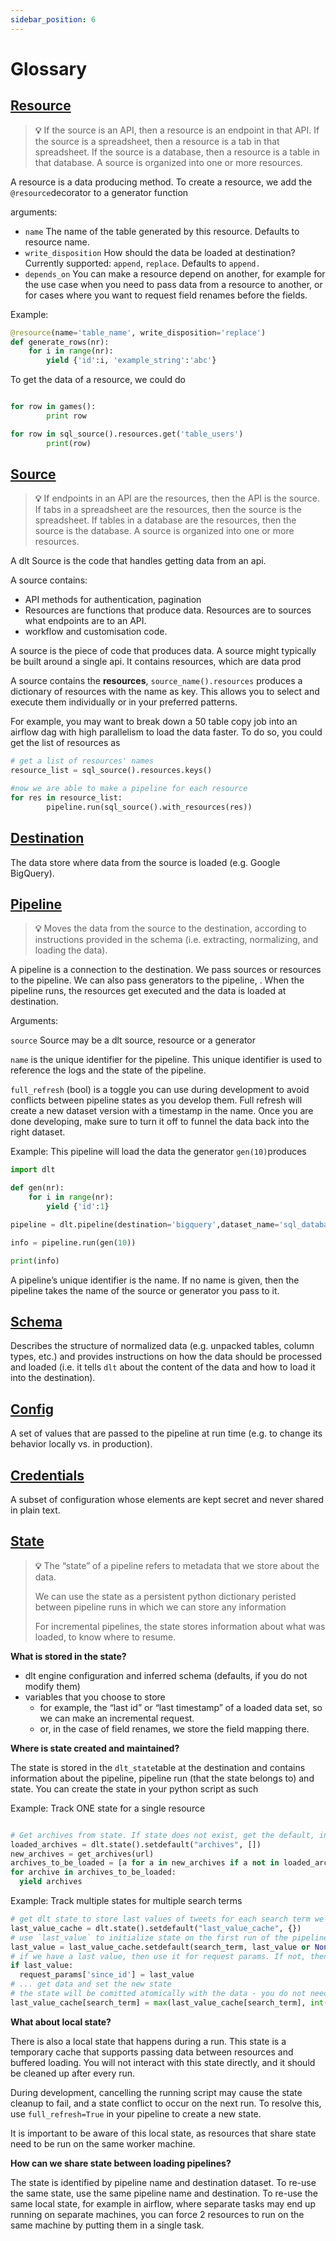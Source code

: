 ```yaml
---
sidebar_position: 6
---
```


# Glossary

## [Resource](./walkthroughs/create-a-pipeline.md)

  > **💡** If the source is an API, then a resource is an endpoint in that API. If the source is a
  spreadsheet, then a resource is a tab in that spreadsheet. If the source is a database,
  then a resource is a table in that database. A source is organized into one or more resources.



A resource is a data producing method. To create a resource, we add the `@resource`decorator to a generator function

arguments:

- `name` The name of the table generated by this resource. Defaults to resource name.
- `write_disposition` How should the data be loaded at destination? Currently supported: `append`, `replace`. Defaults to `append.`
- `depends_on` You can make a resource depend on another, for example for the use case when you need to pass data from a resource to another, or for cases where you want to request field renames before the fields.

Example:

```python
@resource(name='table_name', write_disposition='replace')
def generate_rows(nr):
	for i in range(nr):
		yield {'id':i, 'example_string':'abc'}
```

To get the data of a resource, we could do

```python

for row in games():
		print row

for row in sql_source().resources.get('table_users')
		print(row)

```

## [Source](./walkthroughs/create-a-pipeline.md)

  > **💡** If endpoints in an API are the resources, then the API is the source. If tabs in a spreadsheet
  are the resources, then the source is the spreadsheet. If tables in a database are the resources,
  then the source is the database. A source is organized into one or more resources.



A dlt Source is the code that handles getting data from an api.

A source contains:

- API methods for authentication, pagination
- Resources are functions that produce data. Resources are to sources what endpoints are to an API.
- workflow and customisation code.

A source is the piece of code that produces data. A source might typically be built around a single api. It contains resources, which are data prod

A source contains the **resources**, `source_name().resources` produces a dictionary of resources with the name as key. This allows you to select and execute them individually or in your preferred patterns.

For example, you may want to break down a 50 table copy job into an airflow dag with high parallelism to load the data faster. To do so, you could get the list of resources as

```python
# get a list of resources' names
resource_list = sql_source().resources.keys()

#now we are able to make a pipeline for each resource
for res in resource_list:
		pipeline.run(sql_source().with_resources(res))
```


## [Destination](./walkthroughs/create-a-pipeline.md)

  The data store where data from the source is loaded (e.g. Google BigQuery).

## [Pipeline](./walkthroughs/create-a-pipeline.md)

  > **💡** Moves the data from the source to the destination, according to instructions provided
  in the schema (i.e. extracting, normalizing, and loading the data).


A pipeline is a connection to the destination. We pass sources or resources to the pipeline. We can also pass generators to the pipeline, . When the pipeline runs, the resources get executed and the data is loaded at destination.

Arguments:

`source` Source may be a dlt source, resource or a generator

`name` is the unique identifier for the pipeline. This unique identifier is used to reference the logs and the state of the pipeline.

`full_refresh` (bool) is a toggle you can use during development to avoid conflicts between pipeline states as you develop them. Full refresh will create a new dataset version with a timestamp in the name. Once you are done developing, make sure to turn it off to funnel the data back into the right dataset.

Example: This pipeline will load the data the generator `gen(10)`produces

```python
import dlt

def gen(nr):
    for i in range(nr):
        yield {'id':1}

pipeline = dlt.pipeline(destination='bigquery',dataset_name='sql_database_data')

info = pipeline.run(gen(10))

print(info)
```

A pipeline’s unique identifier is the name. If no name is given, then the pipeline takes the name of the source or generator you pass to it.

## [Schema](./customization/schema.md)

  Describes the structure of normalized data (e.g. unpacked tables, column types, etc.) and provides instructions on how the data should be processed and loaded (i.e. it tells `dlt` about the content
  of the data and how to load it into the destination).

## [Config](./customization/configuration.md)

  A set of values that are passed to the pipeline at run time (e.g. to change its behavior locally
  vs. in production).

## [Credentials](./customization/credentials.md)

  A subset of configuration whose elements are kept secret and never shared in plain text.


## [State](./customization/state.md)

> **💡** The “state” of a pipeline refers to metadata that we store about the data.
>
> We can use the state as a persistent python dictionary peristed between pipeline runs in which we can store any information
>
>For incremental pipelines, the state stores information about what was loaded, to know where to resume.

**What is stored in the state?**

- dlt engine configuration and inferred schema (defaults, if you do not modify them)
- variables that you choose to store
    - for example, the “last id” or “last timestamp” of a loaded data set, so we can make an incremental request.
    - or, in the case of field renames, we store the field mapping there.

**Where is state created and maintained?**

The state is stored in the `dlt_state`table at the destination and contains information about the pipeline, pipeline run (that the state belongs to) and state.
You can create the state in your python script as such

Example: Track ONE state for a single resource
```python

# Get archives from state. If state does not exist, get the default, in this case empty list []
loaded_archives = dlt.state().setdefault("archives", [])
new_archives = get_archives(url)
archives_to_be_loaded = [a for a in new_archives if a not in loaded_archives]
for archive in archives_to_be_loaded:
  yield archives

```
Example: Track multiple states for multiple search terms
```python
# get dlt state to store last values of tweets for each search term we request
last_value_cache = dlt.state().setdefault("last_value_cache", {})
# use `last_value` to initialize state on the first run of the pipeline
last_value = last_value_cache.setdefault(search_term, last_value or None)
# if we have a last value, then use it for request params. If not, then we make an unparametrised request and get all data.
if last_value:
  request_params['since_id'] = last_value
# ... get data and set the new state
# the state will be comitted atomically with the data - you do not need to yield it or do anything more
last_value_cache[search_term] = max(last_value_cache[search_term], int(last_id))

```

**What about local state?**

There is also a local state that happens during a run. This state is a temporary cache that supports passing data between resources and buffered loading. You will not interact with this state directly, and it should be cleaned up after every run.

During development, cancelling the running script may cause the state cleanup to fail, and a state conflict to occur on the next run. To resolve this, use `full_refresh=True` in your pipeline to create a new state.

It is important to be aware of this local state, as resources that share state need to be run on the same worker machine.

**How can we share state between loading pipelines?**

The state is identified by pipeline name and destination dataset. To re-use the same state, use the same pipeline name and destination.
To re-use the same local state, for example in airflow, where separate tasks may end up running on separate machines, you can force 2 resources to run on the same machine by putting them in a single task.